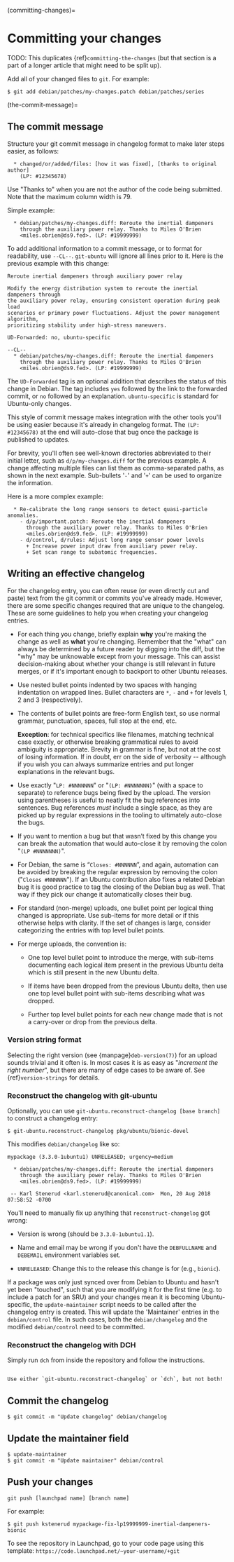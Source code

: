 (committing-changes)=
# Committing your changes

TODO: This duplicates {ref}`committing-the-changes` (but that section is a part of a longer article that might need to be split up).

Add all of your changed files to `git`. For example:

```none
$ git add debian/patches/my-changes.patch debian/patches/series
```


(the-commit-message)=
## The commit message

Structure your git commit message in changelog format to make later steps
easier, as follows:

```none
  * changed/or/added/files: [how it was fixed], [thanks to original author]
    (LP: #12345678)
```

Use "Thanks to" when you are not the author of the code being submitted. Note
that the maximum column width is 79.

Simple example:

```none
  * debian/patches/my-changes.diff: Reroute the inertial dampeners
    through the auxiliary power relay. Thanks to Miles O'Brien
    <miles.obrien@ds9.fed>. (LP: #19999999)
```

To add additional information to a commit message, or to format for readability,
use `--CL--`. `git-ubuntu` will ignore all lines prior to it. Here is the
previous example with this change:

```none
Reroute inertial dampeners through auxiliary power relay

Modify the energy distribution system to reroute the inertial dampeners through
the auxiliary power relay, ensuring consistent operation during peak load
scenarios or primary power fluctuations. Adjust the power management algorithm,
prioritizing stability under high-stress maneuvers.

UD-Forwarded: no, ubuntu-specific

--CL--
  * debian/patches/my-changes.diff: Reroute the inertial dampeners
    through the auxiliary power relay. Thanks to Miles O'Brien
    <miles.obrien@ds9.fed>. (LP: #19999999)
```

The `UD-Forwarded` tag is an optional addition that describes the status of this
change in Debian. The tag includes `yes` followed by the link to the forwarded
commit, or `no` followed by an explanation. `ubuntu-specific` is standard for
Ubuntu-only changes.

This style of commit message makes integration with the other tools you'll be
using easier because it's already in changelog format. The `(LP: #12345678)` at
the end will auto-close that bug once the package is published to updates.

For brevity, you'll often see well-known directories abbreviated to their
initial letter, such as `d/p/my-changes.diff` for the previous example. A
change affecting multiple files can list them as comma-separated paths, as
shown in the next example. Sub-bullets '`-`' and '`+`' can be used to organize
the information.

Here is a more complex example:

```none
  * Re-calibrate the long range sensors to detect quasi-particle anomalies.
    - d/p/important.patch: Reroute the inertial dampeners
      through the auxiliary power relay. Thanks to Miles O'Brien
      <miles.obrien@ds9.fed>. (LP: #19999999)
    - d/control, d/rules: Adjust long range sensor power levels
      + Increase power input draw from auxiliary power relay.
      + Set scan range to subatomic frequencies.
```


## Writing an effective changelog

For the changelog entry, you can often reuse (or even directly cut and paste)
text from the git commit or commits you've already made. However, there are
some specific changes required that are unique to the changelog. These are some
guidelines to help you when creating your changelog entries.

* For each thing you change, briefly explain **why** you're making the change as
  well as **what** you're changing. Remember that the "what" can always be
  determined by a future reader by digging into the diff, but the "why" may be
  unknowable except from your message. This can assist decision-making about
  whether your change is still relevant in future merges, or if it's important
  enough to backport to other Ubuntu releases.

* Use nested bullet points indented by two spaces with hanging indentation on
  wrapped lines. Bullet characters are `*`, `-` and `+` for levels 1, 2 and 3 
  (respectively).

* The contents of bullet points are free-form English text, so use normal
  grammar, punctuation, spaces, full stop at the end, etc.
  
  **Exception**: for technical specifics like filenames, matching technical
  case exactly, or otherwise breaking grammatical rules to avoid ambiguity is
  appropriate. Brevity in grammar is fine, but not at the cost of losing
  information. If in doubt, err on the side of verbosity -- although if you
  wish you can always summarize entries and put longer explanations in the
  relevant bugs.

* Use exactly "`LP: #NNNNNNN`" or "`(LP: #NNNNNNN)`" (with a space to separate)
  to reference bugs being fixed by the upload. The version using parentheses is
  useful to neatly fit the bug references into sentences. Bug references *must*
  include a single space, as they are picked up by regular expressions in the
  tooling to ultimately auto-close the bugs.

* If you want to mention a bug but that wasn’t fixed by this change you can
  break the automation that would auto-close it by removing the colon
  "`(LP #NNNNNNN)`".

* For Debian, the same is “`Closes: #NNNNNN`”, and again, automation can be
  avoided by breaking the regular expression by removing the colon
  ("`Closes #NNNNNN`"). If an Ubuntu contribution also fixes a related Debian
  bug it is good practice to tag the closing of the Debian bug as well. That way
  if they pick our change it automatically closes their bug.

* For standard (non-merge) uploads, one bullet point per logical thing changed
  is appropriate. Use sub-items for more detail or if this otherwise helps
  with clarity. If the set of changes is large, consider categorizing the
  entries with top level bullet points.

* For merge uploads, the convention is:

  - One top level bullet point to introduce the merge, with sub-items
    documenting each logical item present in the previous Ubuntu delta which
    is still present in the new Ubuntu delta.

  - If items have been dropped from the previous Ubuntu delta, then use one top
    level bullet point with sub-items describing what was dropped.

  - Further top level bullet points for each new change made that is not a
    carry-over or drop from the previous delta.


### Version string format

Selecting the right version (see {manpage}`deb-version(7)`) for an upload sounds
trivial and it often is. In most cases it is as easy as
"_increment the right number_", but there are many of edge cases to be aware of.
See {ref}`version-strings` for details.


### Reconstruct the changelog with git-ubuntu

Optionally, you can use `git-ubuntu.reconstruct-changelog [base branch]` to
construct a changelog entry:

```none
$ git-ubuntu.reconstruct-changelog pkg/ubuntu/bionic-devel
```

This modifies `debian/changelog` like so:

```none
mypackage (3.3.0-1ubuntu1) UNRELEASED; urgency=medium

  * debian/patches/my-changes.diff: Reroute the inertial dampeners
    through the auxiliary power relay. Thanks to Miles O'Brien
    <miles.obrien@ds9.fed>. (LP: #19999999)

 -- Karl Stenerud <karl.stenerud@canonical.com>  Mon, 20 Aug 2018 07:58:52 -0700
```

You'll need to manually fix up anything that `reconstruct-changelog` got wrong:

* Version is wrong (should be `3.3.0-1ubuntu1.1`).

* Name and email may be wrong if you don't have the `DEBFULLNAME` and `DEBEMAIL`
  environment variables set.

* `UNRELEASED`: Change this to the release this change is for (e.g., `bionic`).

If a package was only just synced over from Debian to Ubuntu and hasn't yet
been "touched", such that you are modifying it for the first time (e.g. to
include a patch for an SRU) and your changes mean it is becoming
Ubuntu-specific, the `update-maintainer` script needs to be called after the
changelog entry is created. This will update the 'Maintainer' entries in the
`debian/control` file. In such cases, both the `debian/changelog` and the
modified `debian/control` need to be committed. 


### Reconstruct the changelog with DCH

Simply run `dch` from inside the repository and follow the instructions.

```{note}

Use either `git-ubuntu.reconstruct-changelog` or `dch`, but not both!
```


## Commit the changelog

```none
$ git commit -m "Update changelog" debian/changelog
```


## Update the maintainer field


```none
$ update-maintainer
$ git commit -m "Update maintainer" debian/control
```


## Push your changes

```none
git push [launchpad name] [branch name]
```

For example:

```none
$ git push kstenerud mypackage-fix-lp19999999-inertial-dampeners-bionic
```

To see the repository in Launchpad, go to your code page using this template:
`https://code.launchpad.net/~your-username/+git`

